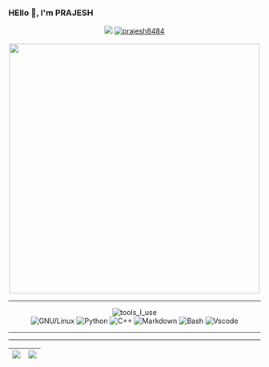 ### HEllo 👋, I'm PRAJESH
<p align="center">
<a href="https://github.com/prajesh8484"><img src="https://img.shields.io/github/followers/prajesh8484"></a>
<a href="https://github.com/prajesh8484"><img src="https://komarev.com/ghpvc/?username=prajesh8484&label=Profile%20views&color=green" alt="prajesh8484"></a>
<br><br>
<img src="https://user-images.githubusercontent.com/74038190/212284136-03988914-d899-44b4-b1d9-4eeccf656e44.gif" width="500">
</p>
<hr></hr>
<p align="center">
  <img src="https://img.shields.io/badge/-%F0%9F%9A%80%20Tools%20I%20use-orange" alt="tools_I_use">
  <br>
  <img src="https://img.shields.io/badge/Linux-FCC624?style=flat&logo=linux&logoColor=black" alt="GNU/Linux">
  <img src="https://img.shields.io/badge/Python-FFD43B?style=flat&logo=python&logoColor=darkgreen" alt="Python">
  <img src="https://img.shields.io/badge/C%2B%2B-00599C?style=flat&logo=c%2B%2B&logoColor=white" alt="C++">
  <img src="https://img.shields.io/badge/Markdown-000000?style=flat&logo=markdown&logoColor=white" alt="Markdown">
  <img src="https://img.shields.io/badge/GNU%20Bash-4EAA25?style=flat&logo=GNU%20Bash&logoColor=white" alt="Bash">
  <img src="https://img.shields.io/badge/Visual_Studio_Code-0078D4?style=flat&logo=visual%20studio%20code&logoColor=white" alt="Vscode">
</p>
<hr><hr>

| <a href="https://github.com/prajesh8484"><img align="center" src="https://github-readme-stats.vercel.app/api?username=prajesh8484&show_icons=true&theme=onedark"></a> | <a href="https://github.com/prajesh8484"><img align="center" src="https://github-readme-stats.vercel.app/api/top-langs/?username=prajesh8484&layout=compact&theme=onedark&hide_border=true" /></a> |
| ------------- | ------------- |
